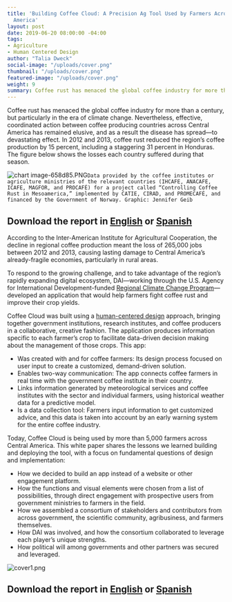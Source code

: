 ```yaml
---
title: 'Building Coffee Cloud: A Precision Ag Tool Used by Farmers Across Central
  America'
layout: post
date: 2019-06-20 08:00:00 -04:00
tags:
- Agriculture
- Human Centered Design
author: "Talia Dweck"
social-image: "/uploads/cover.png"
thumbnail: "/uploads/cover.png"
featured-image: "/uploads/cover.png"
weight: 9
summary: Coffee rust has menaced the global coffee industry for more than a century, but particularly in the era of climate change.
---
```


Coffee rust has menaced the global coffee industry for more than a century, but particularly in the era of climate change. Nevertheless, effective, coordinated action between coffee producing countries across Central America has remained elusive, and as a result the disease has spread—to devastating effect. In 2012 and 2013, coffee rust reduced the region’s coffee production by 15 percent, including a staggering 31 percent in Honduras. The figure below shows the losses each country suffered during that season. 

![chart image-658d85.PNG](/uploads/chart%20image-658d85.PNG)`Data provided by the coffee institutes or agriculture ministries of the relevant countries (IHCAFE, ANACAFE, ICAFE, MAGFOR, and PROCAFÉ) for a project called “Controlling Coffee Rust in Mesoamerica,” implemented by CATIE, CIRAD, and PROMECAFÉ, and financed by the Government of Norway. Graphic: Jennifer Geib`

## Download the report in [English](https://assetify-dai.com/pdfs/digital-coffee-cloud-eng.pdf) or [Spanish](https://assetify-dai.com/pdfs/digital-coffee-cloud-esp.pdf)

According to the Inter-American Institute for Agricultural Cooperation, the decline in regional coffee production meant the loss of 265,000 jobs between 2012 and 2013, causing lasting damage to Central America’s already-fragile economies, particularly in rural areas.

To respond to the growing challenge, and to take advantage of the region’s rapidly expanding digital ecosystem, DAI—working through the U.S. Agency for International Development-funded [Regional Climate Change Program](https://www.dai.com/our-work/projects/usaid-central-america-regional-climate-change-program-rccp-programa-regional-de)—developed an application that would help farmers fight coffee rust and improve their crop yields.

Coffee Cloud was built using a [human-centered design](https://dai-global-digital.com/dai-launches-human-centered-design-whitepaper.html) approach, bringing together government institutions, research institutes, and coffee producers in a collaborative, creative fashion. The application produces information specific to each farmer’s crop to facilitate data-driven decision making about the management of those crops. This app:
* Was created with and for coffee farmers: Its design process focused on user input to create a customized, demand-driven solution.
* Enables two-way communication: The app connects coffee farmers in real time with the government coffee institute in their country.
* Links information generated by meteorological services and coffee institutes with the sector and individual farmers, using historical weather data for a predictive model.
* Is a data collection tool: Farmers input information to get customized advice, and this data is taken into account by an early warning system for the entire coffee industry.

Today, Coffee Cloud is being used by more than 5,000 farmers across Central America. This white paper shares the lessons we learned building and deploying the tool, with a focus on fundamental questions of design and implementation:
* How we decided to build an app instead of a website or other engagement platform.
* How the functions and visual elements were chosen from a list of possibilities, through direct engagement with prospective users from government ministries to farmers in the field.
* How we assembled a consortium of stakeholders and contributors from across government, the scientific community, agribusiness, and farmers themselves. 
* How DAI was involved, and how the consortium collaborated to leverage each player’s unique strengths.
* How political will among governments and other partners was secured and leveraged.  

![cover1.png](/uploads/cover1.png)

## Download the report in [English](https://assetify-dai.com/pdfs/digital-coffee-cloud-eng.pdf) or [Spanish](https://assetify-dai.com/pdfs/digital-coffee-cloud-esp.pdf)